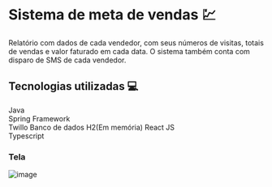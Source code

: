 # Sistema de meta de vendas :chart:

Relatório com dados de cada vendedor, com seus números de visitas, totais de vendas e valor faturado em cada data. O sistema também conta com disparo de SMS de cada vendedor.

## Tecnologias utilizadas :computer:
Java <br />
Spring Framework <br />
Twillo
Banco de dados H2(Em memória)
React JS <br />
Typescript <br />

### Tela

![image](https://github.com/Aleeeeeh/dsmeta/assets/58706720/5c337e7d-4228-4701-97e8-78d6e9744ecb)
